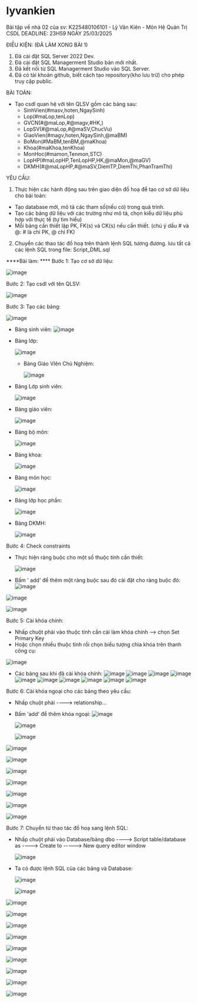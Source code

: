 # lyvankien
Bài tập về nhà 02 của sv: K225480106101 - Lý Văn Kiên - Môn Hệ Quản Trị CSDL
DEADLINE: 23H59 NGÀY 25/03/2025

ĐIỀU KIỆN: (ĐÃ LÀM XONG BÀI 1)
1. Đã cài đặt SQL Server 2022 Dev.
2. Đã cài đặt SQL Managerment Studio bản mới nhất.
3. Đã kết nối từ SQL Managerment Studio vào SQL Server.
4. Đã có tài khoản github, biết cách tạo repository(kho lưu trữ) cho phép truy cập public.

BÀI TOÁN:
- Tạo csdl quan hệ với tên QLSV gồm các bảng sau:
  + SinhVien(#masv,hoten,NgaySinh)
  + Lop(#maLop,tenLop)
  + GVCN(#@maLop,#@magv,#HK,)
  + LopSV(#@maLop,#@maSV,ChucVu)
  + GiaoVien(#magv,hoten,NgaySinh,@maBM)
  + BoMon(#MaBM,tenBM,@maKhoa)
  + Khoa(#maKhoa,tenKhoa)
  + MonHoc(#mamon,Tenmon,STC)
  + LopHP(#maLopHP,TenLopHP,HK,@maMon,@maGV)
  + DKMH(#@maLopHP,#@maSV,DiemTP,DiemThi,PhanTramThi)

YÊU CẦU:
1. Thực hiện các hành động sau trên giao diện đồ hoạ để tạo cơ sở dữ liệu cho bài toán:
  + Tạo database mới, mô tả các tham số(nếu có) trong quá trình.
  + Tạo các bảng dữ liệu với các trường như mô tả, chọn kiểu dữ liệu phù hợp với thực tế (tự tìm hiểu)
  + Mỗi bảng cần thiết lập PK, FK(s) và CK(s) nếu cần thiết. (chú ý dấu # và @: # là chỉ PK, @ chỉ FK)
2. Chuyển các thao tác đồ hoạ trên thành lệnh SQL tương đương. lưu tất cả các lệnh SQL trong file: Script_DML.sql




****Bài làm: ****
Bước 1: Tạo cơ sở dữ liệu: 

![image](https://github.com/user-attachments/assets/7301d3b3-1a21-47ac-ac2f-6298e2b7f76d)

Bước 2: Tạo csdl với tên QLSV:

![image](https://github.com/user-attachments/assets/30f48a2d-4743-462c-865e-c94588943423)

Bước 3: Tạo các bảng:

![image](https://github.com/user-attachments/assets/8f3f2219-4e51-4ab7-80e2-67172a825a6a)

- Bảng sinh viên:
  ![image](https://github.com/user-attachments/assets/29726dcf-2694-4305-b549-711487ef549b)

- Bảng lớp:

  ![image](https://github.com/user-attachments/assets/57105e59-2313-4d6c-a794-caaef53b13fa)

  - Bảng Giáo VIên Chủ Nghiệm:
 
    ![image](https://github.com/user-attachments/assets/98a78a4f-ac59-4602-b1cf-3b50ad6fd271)

- Bảng Lớp sinh viên:

  ![image](https://github.com/user-attachments/assets/88a13a51-888e-4aa1-8158-24612f2e6d3b)

- Bảng giáo viên:

  ![image](https://github.com/user-attachments/assets/c7fbe02c-303c-42ee-bd6c-b34bffefc0ab)

- Bảng bộ môn:

  ![image](https://github.com/user-attachments/assets/dc2c59fc-df01-4fc3-851c-7cf1aa079b5b)

- Bảng khoa:

  ![image](https://github.com/user-attachments/assets/4d0f65c9-92f5-45f5-8006-2ac8505fd553)


- Bảng môn học:

  ![image](https://github.com/user-attachments/assets/88427df1-b43f-4f82-a7a0-2451b58e7491)

- Bảng lớp học phần:

  ![image](https://github.com/user-attachments/assets/8a4e1be7-e2cd-4094-a780-a6b9e0ab5dd3)

 - Bảng DKMH:

    ![image](https://github.com/user-attachments/assets/c218ffa8-132e-4740-af5a-d50250da511c)

Bước 4: Check constraints
- Thực hiện ràng buộc cho một số thuộc tính cần thiết:

  ![image](https://github.com/user-attachments/assets/4652cc1f-c038-4213-a773-f118014effe7)

- Bấm ' add'  để thêm một ràng buộc sau đó cài đặt cho ràng buộc đó:
  ![image](https://github.com/user-attachments/assets/bb30dd8e-106b-46b8-8e86-ebef54873c2f)

![image](https://github.com/user-attachments/assets/e3be6322-9620-4168-bb4e-0d53c373375c)


![image](https://github.com/user-attachments/assets/941c38d5-e782-4512-8937-4cab5a68b8d5)

Bước 5: Cài khóa chính: 
- Nhấp chuột phải vào thuộc tính cần cài làm khóa chính --> chọn Set Primary Key
- Hoặc chọn nhiều thuộc tính rồi chọn biểu tượng chìa khóa trên thanh công cụ:

![image](https://github.com/user-attachments/assets/6a234bee-4c2c-4659-8d94-142aee4acfd5)

  - Các bảng sau khi đã cài khóa chính:
![image](https://github.com/user-attachments/assets/7b93aa85-2ebf-4886-9717-f4afd9228bfb)
![image](https://github.com/user-attachments/assets/3d67e7d9-15d8-4fd0-8bea-128bb07723bb)
![image](https://github.com/user-attachments/assets/643fa27a-e3e0-4d67-bef6-e67217bab9a5)
![image](https://github.com/user-attachments/assets/b2c825b0-cd3c-46b7-91fb-eb082039a2ab)
![image](https://github.com/user-attachments/assets/fc85833b-016b-4d61-9878-ac2229156d99)
![image](https://github.com/user-attachments/assets/1d5b3ca4-369c-4e77-a5cc-c6b216c7a91b)
![image](https://github.com/user-attachments/assets/3ab18fe1-c4f3-418b-90eb-44d49d89184d)
![image](https://github.com/user-attachments/assets/92065eff-6d08-4c1a-98c7-00fcf0a79b3a)
![image](https://github.com/user-attachments/assets/31692c1a-8cfa-4b3f-a38e-892d03832284)
![image](https://github.com/user-attachments/assets/8385b4cc-2f2f-4717-93c1-e225b7569910)


Bước 6: Cài khóa ngoại cho các bảng theo yêu cầu: 
- Nhấp chuột phải ----> relationship...
- Bấm 'add' để thêm khóa ngoại:
  ![image](https://github.com/user-attachments/assets/899b80ad-a9f3-48e4-926c-600242550a99)

  ![image](https://github.com/user-attachments/assets/c60b1433-df40-4dce-bc57-52d67cc72f2a)


  ![image](https://github.com/user-attachments/assets/b4fb6012-0c6d-4eb7-8a03-8cbfba71429b)

![image](https://github.com/user-attachments/assets/39a224a9-829a-4143-9346-1898d0698652)

![image](https://github.com/user-attachments/assets/71902732-bc46-4178-b843-a1110dc0c0f7)

![image](https://github.com/user-attachments/assets/697c6be7-6c29-48c0-b7cf-f83f9ab16ea3)

![image](https://github.com/user-attachments/assets/bfbc71bd-0662-46e0-bd1a-ae4f919507c4)

![image](https://github.com/user-attachments/assets/4219215e-ae11-453d-ba75-e13cc5ad350f)

![image](https://github.com/user-attachments/assets/0847e4ab-b3f5-44ad-ad25-b389c7ca4726)

![image](https://github.com/user-attachments/assets/b25dd5c3-cd44-4509-90a3-3b12e31eaccd)


Bước 7: Chuyển từ thao tác đồ hoạ sang lệnh SQL: 
- Nhấp chuột phải vào Database/bảng dbo ----> Script table/database as ----> Create to -----> New query editor window


  ![image](https://github.com/user-attachments/assets/85b1ff50-5e79-4186-b979-3d006b16c686)

 - Ta có được lệnh SQL của các bảng và Database:

   ![image](https://github.com/user-attachments/assets/a1c600f8-9f9d-41fb-9f92-3a5daf5892d1)

   ![image](https://github.com/user-attachments/assets/c8fa657f-58b8-4227-8a94-611e92c8bf45)

![image](https://github.com/user-attachments/assets/5c4630b4-f38a-4390-b976-9db9beb01c66)

![image](https://github.com/user-attachments/assets/b953919a-e874-4e1e-8aa5-c23e6658dba0)

![image](https://github.com/user-attachments/assets/c23dee1c-279a-4f3e-aa7a-e59e81bed227)

![image](https://github.com/user-attachments/assets/a2966737-d371-400f-9428-af21c270691e)

![image](https://github.com/user-attachments/assets/df146786-f752-4da4-b5e9-f5f1e80719a3)

![image](https://github.com/user-attachments/assets/c0acf128-c30b-4730-a4d2-98c517d76949)

![image](https://github.com/user-attachments/assets/db70c87d-30be-48f6-9c52-b8ff73d5e40b)

![image](https://github.com/user-attachments/assets/8088ebca-7d4f-4b6d-aa56-09dfd015c906)

![image](https://github.com/user-attachments/assets/072767cf-6b13-4e5c-bdad-ce6f040f203c)






